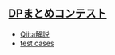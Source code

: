 
## [DPまとめコンテスト](https://atcoder.jp/contests/dp/tasks)
- [Qiita解説](https://qiita.com/drken/items/dc53c683d6de8aeacf5a)
- [test cases](https://www.dropbox.com/sh/arnpe0ef5wds8cv/AAC4Vk35nXGs2CNQnh0PMYq9a/dp?dl=0&subfolder_nav_tracking=1)
